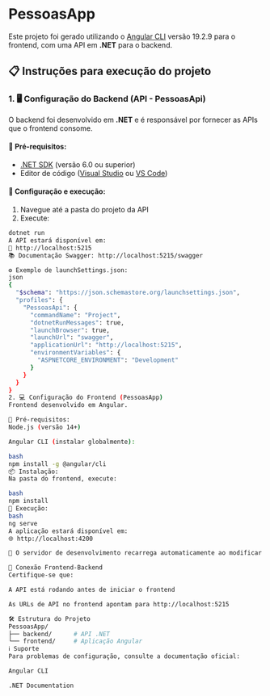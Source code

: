 # PessoasApp

Este projeto foi gerado utilizando o [Angular CLI](https://github.com/angular/angular-cli) versão 19.2.9 para o frontend, com uma API em **.NET** para o backend.

## 📋 Instruções para execução do projeto

### 1. 🖥️ Configuração do Backend (API - PessoasApi)

O backend foi desenvolvido em **.NET** e é responsável por fornecer as APIs que o frontend consome.

#### 🔧 Pré-requisitos:
- [.NET SDK](https://dotnet.microsoft.com/download) (versão 6.0 ou superior)
- Editor de código ([Visual Studio](https://visualstudio.microsoft.com/) ou [VS Code](https://code.visualstudio.com/))

#### 🚀 Configuração e execução:
1. Navegue até a pasta do projeto da API
2. Execute:
```bash
dotnet run
A API estará disponível em:
🔗 http://localhost:5215
📚 Documentação Swagger: http://localhost:5215/swagger

⚙️ Exemplo de launchSettings.json:
json
{
  "$schema": "https://json.schemastore.org/launchsettings.json",
  "profiles": {
    "PessoasApi": {
      "commandName": "Project",
      "dotnetRunMessages": true,
      "launchBrowser": true,
      "launchUrl": "swagger",
      "applicationUrl": "http://localhost:5215",
      "environmentVariables": {
        "ASPNETCORE_ENVIRONMENT": "Development"
      }
    }
  }
}
2. 💻 Configuração do Frontend (PessoasApp)
Frontend desenvolvido em Angular.

🔧 Pré-requisitos:
Node.js (versão 14+)

Angular CLI (instalar globalmente):

bash
npm install -g @angular/cli
📦 Instalação:
Na pasta do frontend, execute:

bash
npm install
🚀 Execução:
bash
ng serve
A aplicação estará disponível em:
🌐 http://localhost:4200

🔄 O servidor de desenvolvimento recarrega automaticamente ao modificar arquivos fonte.

🔗 Conexão Frontend-Backend
Certifique-se que:

A API está rodando antes de iniciar o frontend

As URLs de API no frontend apontam para http://localhost:5215

🛠️ Estrutura do Projeto
PessoasApp/
├── backend/      # API .NET
└── frontend/     # Aplicação Angular
ℹ️ Suporte
Para problemas de configuração, consulte a documentação oficial:

Angular CLI

.NET Documentation